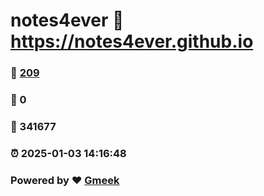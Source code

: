 # notes4ever :link: https://notes4ever.github.io 
### :page_facing_up: [209](https://notes4ever.github.io/tag.html) 
### :speech_balloon: 0 
### :hibiscus: 341677 
### :alarm_clock: 2025-01-03 14:16:48 
### Powered by :heart: [Gmeek](https://github.com/Meekdai/Gmeek)
